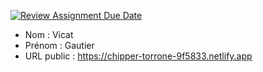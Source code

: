 [![Review Assignment Due Date](https://classroom.github.com/assets/deadline-readme-button-24ddc0f5d75046c5622901739e7c5dd533143b0c8e959d652212380cedb1ea36.svg)](https://classroom.github.com/a/Q4oogYkr)
- Nom : Vicat
- Prénom : Gautier
- URL public : https://chipper-torrone-9f5833.netlify.app

